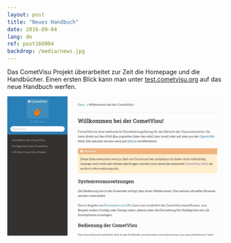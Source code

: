 ```yaml
---
layout: post
title: "Neues Handbuch"
date: 2016-09-04
lang: de
ref: post160904
backdrop: /media/news.jpg
---
```


Das CometVisu Projekt überarbeitet zur Zeit die Homepage und die Handbücher.
Einen ersten Blick kann man unter [test.cometvisu.org](http://test.cometvisu.org/CometVisu/de/manual/)
auf das neue Handbuch werfen.

![Handbuch](/media/manual.jpg)